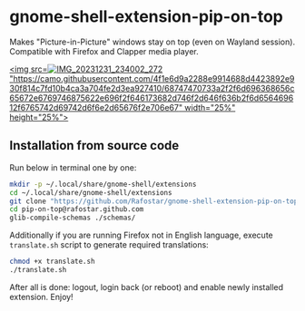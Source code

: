 # gnome-shell-extension-pip-on-top
Makes "Picture-in-Picture" windows stay on top (even on Wayland session). Compatible with Firefox and Clapper media player.

[<img src=![IMG_20231231_234002_272](https://github.com/Rafostar/gnome-shell-extension-pip-on-top/assets/152846116/286a3857-d014-465f-969a-174571943a7a)
"https://camo.githubusercontent.com/4f1e6d9a2288e9914688d4423892e930f814c7fd10b4ca3a704fe2d3ea927410/68747470733a2f2f6d696368656c65672e6769746875622e696f2f646173682d746f2d646f636b2f6d656469612f6765742d69742d6f6e2d65676f2e706e67" width="25%" height="25%">](https://extensions.gnome.org/extension/4691/pip-on-top)

## Installation from source code
Run below in terminal one by one:
```sh
mkdir -p ~/.local/share/gnome-shell/extensions
cd ~/.local/share/gnome-shell/extensions
git clone "https://github.com/Rafostar/gnome-shell-extension-pip-on-top.git" "pip-on-top@rafostar.github.com"
cd pip-on-top@rafostar.github.com
glib-compile-schemas ./schemas/
```
Additionally if you are running Firefox not in English language, execute `translate.sh` script to generate required translations:
```sh
chmod +x translate.sh
./translate.sh
```

After all is done: logout, login back (or reboot) and enable newly installed extension. Enjoy!
